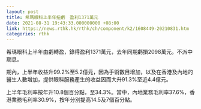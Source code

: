 ```yaml
---
layout: post
title: 希瑪眼科上半年扭虧　盈利1371萬元
date: 2021-08-31 19:43:33.000000000 +08:00
link: https://news.rthk.hk/rthk/ch/component/k2/1608449-20210831.htm
categories: rthk
---
```


希瑪眼科上半年由虧轉盈，錄得盈利1371萬元，去年同期虧損2098萬元。不派中期息。

期內，上半年收益升99.2%至5.2億元，因為手術數目增加，以及在香港及內地的醫生人數增加，提供眼科服務產生的收益因而大升91.3%至近4.4億元。

上半年毛利率按年升10.8個百分點，至34.3%。當中，內地業務毛利率37.6%，香港業務毛利率30.9%，按年分別提高14.5及7個百分點。
